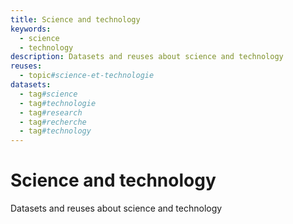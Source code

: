 ```yaml
---
title: Science and technology
keywords:
  - science
  - technology
description: Datasets and reuses about science and technology
reuses:
  - topic#science-et-technologie
datasets:
  - tag#science
  - tag#technologie
  - tag#research
  - tag#recherche
  - tag#technology
---
```

# Science and technology

Datasets and reuses about science and technology
